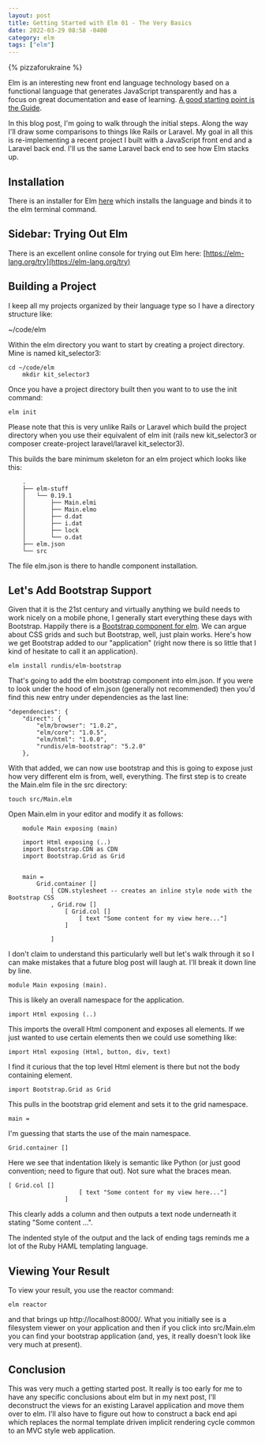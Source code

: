 ```yaml
---
layout: post
title: Getting Started with Elm 01 - The Very Basics
date: 2022-03-29 08:58 -0400
category: elm
tags: ["elm"]
---
```

{% pizzaforukraine  %}

Elm is an interesting new front end language technology based on a functional language that generates JavaScript transparently and has a focus on great documentation and ease of learning.  [A good starting point is the Guide](https://guide.elm-lang.org/install/elm.html).

In this blog post, I'm going to walk through the initial steps.  Along the way I'll draw some comparisons to things like Rails or Laravel.  My goal in all this is re-implementing a recent project I built with a JavaScript front end and a Laravel back end.  I'll us the same Laravel back end to see how Elm stacks up.

## Installation

There is an installer for Elm [here](https://guide.elm-lang.org/install/elm.html) which installs the language and binds it to the elm terminal command.

## Sidebar: Trying Out Elm

There is an excellent online console for trying out Elm here: [https://elm-lang.org/try](https://elm-lang.org/try)

## Building a Project

I keep all my projects organized by their language type so I have a directory structure like:

~/code/elm

Within the elm directory you want to start by creating a project directory.  Mine is named kit_selector3:

    cd ~/code/elm
		mkdir kit_selector3

Once you have a project directory built then you want to to use the init command:

    elm init
		
Please note that this is very unlike Rails or Laravel which build the project directory when you use their equivalent of elm init (rails new kit_selector3 or composer create-project laravel/laravel kit_selector3).

This builds the bare minimum skeleton for an elm project which looks like this:

		.
		├── elm-stuff
		│   └── 0.19.1
		│       ├── Main.elmi
		│       ├── Main.elmo
		│       ├── d.dat
		│       ├── i.dat
		│       ├── lock
		│       └── o.dat
		├── elm.json
		└── src
		
The file elm.json is there to handle component installation.  

## Let's Add Bootstrap Support

Given that it is the 21st century and virtually anything we build needs to work nicely on a mobile phone, I generally start everything these days with Bootstrap.  Happily there is a [Bootstrap component for elm](http://elm-bootstrap.info/getting-started).  We can argue about CSS grids and such but Bootstrap, well, just plain works.  Here's how we get Bootstrap added to our "application" (right now there is so little that I kind of hesitate to call it an application).

    elm install rundis/elm-bootstrap
		
That's going to add the elm bootstrap component into elm.json.  If you were to look under the hood of elm.json (generally not recommended) then you'd find this new entry under dependencies as the last line:

    "dependencies": {
        "direct": {
            "elm/browser": "1.0.2",
            "elm/core": "1.0.5",
            "elm/html": "1.0.0",
            "rundis/elm-bootstrap": "5.2.0"
        },
				
With that added, we can now use bootstrap and this is going to expose just how very different elm is from, well, everything.  The first step is to create the Main.elm file in the src directory:

    touch src/Main.elm
		
Open Main.elm in your editor and modify it as follows:

		module Main exposing (main)

		import Html exposing (..)
		import Bootstrap.CDN as CDN
		import Bootstrap.Grid as Grid


		main =
		    Grid.container []
		        [ CDN.stylesheet -- creates an inline style node with the Bootstrap CSS
		        , Grid.row []
		            [ Grid.col []
		                [ text "Some content for my view here..."]
		            ]

		        ]
						
I don't claim to understand this particularly well but let's walk through it so I can make mistakes that a future blog post will laugh at.  I'll break it down line by line.

    module Main exposing (main).  
		
This is likely an overall namespace for the application.
 
    import Html exposing (..)
 
 This imports the overall Html component and exposes all elements.  If we just wanted to use certain elements then we could use something like: 
 
    import Html exposing (Html, button, div, text)
		
I find it curious that the top level Html element is there but not the body containing element.

    import Bootstrap.Grid as Grid
		
This pulls in the bootstrap grid element and sets it to the grid namespace.

    main =
		
I'm guessing that starts the use of the main namespace.

    Grid.container []
		
Here we see that indentation likely is semantic like Python (or just good convention; need to figure that out).  Not sure what the braces mean.

    [ Grid.col []
		                [ text "Some content for my view here..."]
		            ]
								
This clearly adds a column and then outputs a text node underneath it stating "Some content ...".

The indented style of the output and the lack of ending tags reminds me a lot of the Ruby HAML templating language.

## Viewing Your Result

To view your result, you use the reactor command:

    elm reactor
		
and that brings up http://localhost:8000/.  What you initially see is a filesystem viewer on your application and then if you click into src/Main.elm you can find your bootstrap application (and, yes, it really doesn't look like very much at present).

## Conclusion

This was very much a getting started post.  It really is too early for me to have any specific conclusions about elm but in my next post, I'll deconstruct the views for an existing Laravel application and move them over to elm.  I'll also have to figure out how to construct a back end api which replaces the normal template driven implicit rendering cycle common to an MVC style web application.